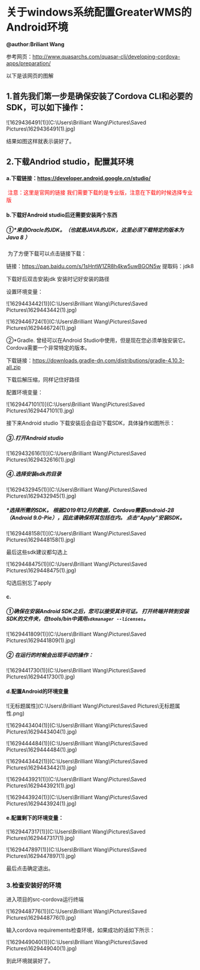 # 关于windows系统配置GreaterWMS的Android环境

**@author:Briliant Wang**



参考网页：http://www.quasarchs.com/quasar-cli/developing-cordova-apps/preparation/

以下是该网页的图解

## 1.首先我们第一步是确保安装了Cordova CLI和必要的SDK，可以如下操作：

![1629436491(1)](C:\Users\Brilliant Wang\Pictures\Saved Pictures\1629436491(1).jpg)



结果如图这样就表示装好了。

## 2.下载Andriod studio，配置其环境

#### a.下载链接：https://developer.android.google.cn/studio/

​	<span style ='color:red'>注意：这里是官网的链接  我们需要下载的是专业版，注意在下载的时候选择专业版</span>

#### b.下载好Android studio后还需要安装两个东西

##### ①*来自Oracle的JDK。（也就是JAVA的JDK，这里必须下载特定的版本为Java 8 ）

​	为了方便下载可以点击链接下载：

链接：https://pan.baidu.com/s/1sHntW1ZR8h4kw5uwBGON5w 
提取码：jdk8

下载好后双击安装jdk  安装时记好安装的路径

设置环境变量：

![1629443442(1)](C:\Users\Brilliant Wang\Pictures\Saved Pictures\1629443442(1).jpg)



![1629446724(1)](C:\Users\Brilliant Wang\Pictures\Saved Pictures\1629446724(1).jpg)

②*Gradle. 曾经可以在Android Studio中使用，但是现在您必须单独安装它。 Cordova需要一个非常特定的版本。

下载链接：https://downloads.gradle-dn.com/distributions/gradle-4.10.3-all.zip

下载后解压缩，同样记住好路径

配置环境变量：

![1629447101(1)](C:\Users\Brilliant Wang\Pictures\Saved Pictures\1629447101(1).jpg)

接下来Android studio 下载安装后会自动下载SDK，具体操作如图所示：

##### ③.打开Android studio

![1629432616(1)](C:\Users\Brilliant Wang\Pictures\Saved Pictures\1629432616(1).jpg)



##### ④.选择安装sdk的目录

![1629432945(1)](C:\Users\Brilliant Wang\Pictures\Saved Pictures\1629432945(1).jpg)



##### *选择所需的SDK。 根据2019年12月的数据，Cordova需要android-28（Android 9.0-Pie），因此请确保将其包括在内。 点击“Apply”安装SDK。

![1629448158(1)](C:\Users\Brilliant Wang\Pictures\Saved Pictures\1629448158(1).jpg)

最后这些sdk建议都勾选上

![1629448475(1)](C:\Users\Brilliant Wang\Pictures\Saved Pictures\1629448475(1).jpg)

勾选后别忘了apply

#### c.

##### ①确保在安装Android SDK之后，您可以接受其许可证。 打开终端并转到安装SDK的文件夹，在tools/bin中调用`sdkmanager --licenses`。

![1629441809(1)](C:\Users\Brilliant Wang\Pictures\Saved Pictures\1629441809(1).jpg)

##### ② 在运行的时候会出现手动的操作：

![1629441730(1)](C:\Users\Brilliant Wang\Pictures\Saved Pictures\1629441730(1).jpg)

#### d.配置Android的环境变量

![无标题属性](C:\Users\Brilliant Wang\Pictures\Saved Pictures\无标题属性.png)

![1629443404(1)](C:\Users\Brilliant Wang\Pictures\Saved Pictures\1629443404(1).jpg)





![1629444484(1)](C:\Users\Brilliant Wang\Pictures\Saved Pictures\1629444484(1).jpg)



![1629443442(1)](C:\Users\Brilliant Wang\Pictures\Saved Pictures\1629443442(1).jpg)



![1629443921(1)](C:\Users\Brilliant Wang\Pictures\Saved Pictures\1629443921(1).jpg)



![1629443924(1)](C:\Users\Brilliant Wang\Pictures\Saved Pictures\1629443924(1).jpg)



#### e.配置剩下的环境变量：



![1629447317(1)](C:\Users\Brilliant Wang\Pictures\Saved Pictures\1629447317(1).jpg)





![1629447897(1)](C:\Users\Brilliant Wang\Pictures\Saved Pictures\1629447897(1).jpg)

最后点击确定退出。

### 3.检查安装好的环境

进入项目的src-cordova运行终端



![1629448776(1)](C:\Users\Brilliant Wang\Pictures\Saved Pictures\1629448776(1).jpg)

输入cordova requirements检查环境，如果成功的话如下所示：

![1629449040(1)](C:\Users\Brilliant Wang\Pictures\Saved Pictures\1629449040(1).jpg)

到此环境就装好了。

